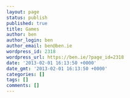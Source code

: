 ```yaml
---
layout: page
status: publish
published: true
title: Games
author: ben
author_login: ben
author_email: ben@ben.ie
wordpress_id: 2318
wordpress_url: https://ben.ie/?page_id=2318
date: '2013-02-01 16:13:50 +0000'
date_gmt: '2013-02-01 16:13:50 +0000'
categories: []
tags: []
comments: []
---
```


